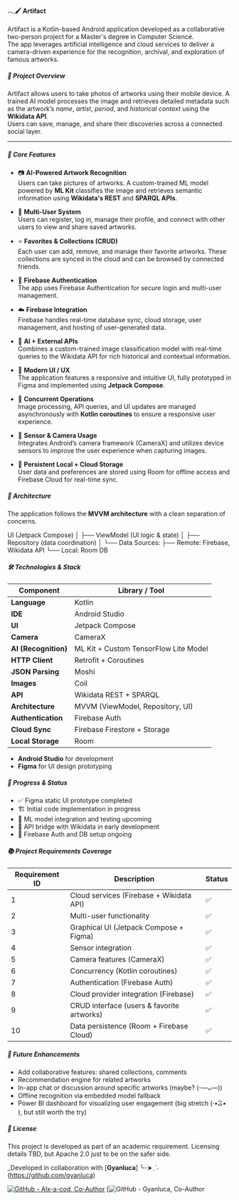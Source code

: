 #### 𓂃🖌 Artifact

Artifact is a Kotlin-based Android application developed as a collaborative two-person project for a Master's degree in Computer Science.  
The app leverages artificial intelligence and cloud services to deliver a camera-driven experience for the recognition, archival, and exploration of famous artworks.


##### 🎯 Project Overview

Artifact allows users to take photos of artworks using their mobile device. A trained AI model processes the image and retrieves detailed metadata such as the artwork’s _name_, _artist_, _period_, and _historical_ _context_ using the **Wikidata API**.  
Users can save, manage, and share their discoveries across a connected social layer.

---

##### 🧩 Core Features

- 📷 **AI-Powered Artwork Recognition**  
  Users can take pictures of artworks. A custom-trained ML model powered by **ML Kit** classifies the image and retrieves semantic information using **Wikidata's REST** and **SPARQL APIs**.  

- 👥 **Multi-User System**  
  Users can register, log in, manage their profile, and connect with other users to view and share saved artworks.  

- ⭐ **Favorites & Collections (CRUD)**  
  Each user can add, remove, and manage their favorite artworks. These collections are synced in the cloud and can be browsed by connected friends.  

- 🔐 **Firebase Authentication**  
  The app uses Firebase Authentication for secure login and multi-user management.  

- ☁️ **Firebase Integration**  
  Firebase handles real-time database sync, cloud storage, user management, and hosting of user-generated data.  

- 🧠 **AI + External APIs**  
  Combines a custom-trained image classification model with real-time queries to the Wikidata API for rich historical and contextual information.  

- 📱 **Modern UI / UX**  
  The application features a responsive and intuitive UI, fully prototyped in Figma and implemented using **Jetpack Compose**.  

- 🔄 **Concurrent Operations**  
  Image processing, API queries, and UI updates are managed asynchronously with **Kotlin coroutines** to ensure a responsive user experience.  

- 📡 **Sensor & Camera Usage**  
  Integrates Android’s camera framework (CameraX) and utilizes device sensors to improve the user experience when capturing images.  

- 💾 **Persistent Local + Cloud Storage**  
  User data and preferences are stored using Room for offline access and Firebase Cloud for real-time sync.  
  
##### 🧱 Architecture
  
The application follows the **MVVM architecture** with a clean separation of concerns.  
  
UI (Jetpack Compose)
│
├── ViewModel (UI logic & state)
│
├── Repository (data coordination)
│
└── Data Sources:
├── Remote: Firebase, Wikidata API
└── Local: Room DB
  

##### 🛠 Technologies & Stack

| Component            | Library / Tool                           |
|----------------------|------------------------------------------|
| **Language**         | Kotlin                                   |
| **IDE**              | Android Studio                           |
| **UI**               | Jetpack Compose                          |
| **Camera**           | CameraX                                  |
| **AI (Recognition)** | ML Kit + Custom TensorFlow Lite Model    |
| **HTTP Client**      | Retrofit + Coroutines                    |
| **JSON Parsing**     | Moshi                                    |
| **Images**           | Coil                                     |
| **API**              | Wikidata REST + SPARQL                   |
| **Architecture**     | MVVM (ViewModel, Repository, UI)         |
| **Authentication**   | Firebase Auth                            |
| **Cloud Sync**       | Firebase Firestore + Storage             |
| **Local Storage**    | Room                                     |

- **Android Studio** for development
- **Figma** for UI design prototyping

##### 📌 Progress & Status

- ✅ Figma static UI prototype completed
- 🏗️ Initial code implementation in progress
- 🔄 ML model integration and testing upcoming
- 📡 API bridge with Wikidata in early development
- 🔐 Firebase Auth and DB setup ongoing


##### 📚 Project Requirements Coverage

| Requirement ID | Description                                          | Status |
|----------------|------------------------------------------------------|--------|
| 1              | Cloud services (Firebase + Wikidata API)             | ✅     |
| 2              | Multi-user functionality                             | ✅     |
| 3              | Graphical UI (Jetpack Compose + Figma)               | ✅     |
| 4              | Sensor integration                                   | ✅     |
| 5              | Camera features (CameraX)                            | ✅     |
| 6              | Concurrency (Kotlin coroutines)                      | ✅     |
| 7              | Authentication (Firebase Auth)                       | ✅     |
| 8              | Cloud provider integration (Firebase)                | ✅     |
| 9              | CRUD interface (users & favorite artworks)           | ✅     |
| 10             | Data persistence (Room + Firebase Cloud)             | ✅     |


##### 🧠 Future Enhancements

- Add collaborative features: shared collections, comments
- Recommendation engine for related artworks
- In-app chat or discussion around specific artworks (maybe? (ᵕ—ᴗ—))
- Offline recognition via embedded model fallback
- Power BI dashboard for visualizing user engagement (big stretch (·•᷄ࡇ•᷅ ), but still worth the try)

##### 🔖 License

This project is developed as part of an academic requirement. Licensing details TBD, but Apache 2.0 just to be on the safer side.
  
  
_Developed in collaboration with [**Gyanluca**]   ╰┈➤ˎˊ˗ (https://github.com/gyanluca)


[![GitHub - Alx-a-cod, Co-Author](https://img.shields.io/badge/author-Alx--a--cod-F2928D?logo=github)](https://github.com/Alx-a-cod)
[![[GitHub - Gyanluca, Co-Author](https://img.shields.io/badge/author-Gyanluca-4a74c2?logo=github)](https://github.com/gyanluca)
